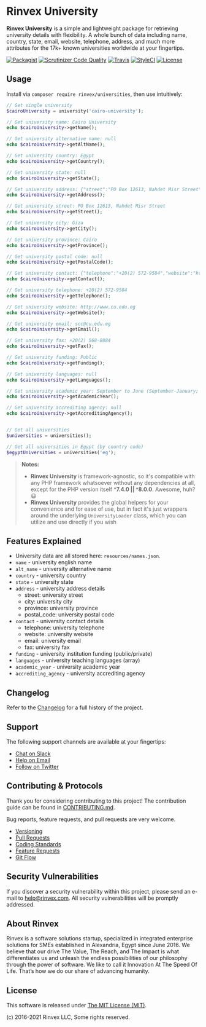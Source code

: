 # Rinvex University

**Rinvex University** is a simple and lightweight package for retrieving university details with flexibility. A whole bunch of data including name, country, state, email, website, telephone, address, and much more attributes for the 17k+ known universities worldwide at your fingertips.

[![Packagist](https://img.shields.io/packagist/v/rinvex/universities.svg?label=Packagist&style=flat-square)](https://packagist.org/packages/rinvex/universities)
[![Scrutinizer Code Quality](https://img.shields.io/scrutinizer/g/rinvex/universities.svg?label=Scrutinizer&style=flat-square)](https://scrutinizer-ci.com/g/rinvex/universities/)
[![Travis](https://img.shields.io/travis/rinvex/universities.svg?label=TravisCI&style=flat-square)](https://travis-ci.org/rinvex/universities)
[![StyleCI](https://styleci.io/repos/77772990/shield)](https://styleci.io/repos/77772990)
[![License](https://img.shields.io/packagist/l/rinvex/universities.svg?label=License&style=flat-square)](https://github.com/rinvex/universities/blob/develop/LICENSE)


## Usage

Install via `composer require rinvex/universities`, then use intuitively:

```php
// Get single university
$cairoUniversity = university('cairo-university');

// Get university name: Cairo University
echo $cairoUniversity->getName();

// Get university alternative name: null
echo $cairoUniversity->getAltName();

// Get university country: Egypt
echo $cairoUniversity->getCountry();

// Get university state: null
echo $cairoUniversity->getState();

// Get university address: {"street":"PO Box 12613, Nahdet Misr Street","city":"Giza","province":"Cairo","postal_code":null}
echo $cairoUniversity->getAddress();

// Get university street: PO Box 12613, Nahdet Misr Street
echo $cairoUniversity->getStreet();

// Get university city: Giza
echo $cairoUniversity->getCity();

// Get university province: Cairo
echo $cairoUniversity->getProvince();

// Get university postal code: null
echo $cairoUniversity->getPostalCode();

// Get university contact: {"telephone":"+20(2) 572-9584","website":"http:\/\/www.cu.edu.eg","email":"scc@cu.edu.eg","fax":"+20(2) 568-8884"}
echo $cairoUniversity->getContact();

// Get university telephone: +20(2) 572-9584
echo $cairoUniversity->getTelephone();

// Get university website: http://www.cu.edu.eg
echo $cairoUniversity->getWebsite();

// Get university email: scc@cu.edu.eg
echo $cairoUniversity->getEmail();

// Get university fax: +20(2) 568-8884
echo $cairoUniversity->getFax();

// Get university funding: Public
echo $cairoUniversity->getFunding();

// Get university languages: null
echo $cairoUniversity->getLanguages();

// Get university academic year: September to June (September-January; January-June)
echo $cairoUniversity->getAcademicYear();

// Get university accrediting agency: null
echo $cairoUniversity->getAccreditingAgency();


// Get all universities
$universities = universities();

// Get all universities in Egypt (by country code)
$egyptUniversities = universities('eg');
```

> **Notes:**
> - **Rinvex University** is framework-agnostic, so it's compatible with any PHP framework whatsoever without any dependencies at all, except for the PHP version itself **^7.4.0 || ^8.0.0**. Awesome, huh? :smiley:
> - **Rinvex University** provides the global helpers for your convenience and for ease of use, but in fact it's just wrappers around the underlying `UniversityLoader` class, which you can utilize and use directly if you wish


## Features Explained

- University data are all stored here: `resources/names.json`.
- `name` - university english name
- `alt_name` - university alternative name
- `country` - university country
- `state` - university state
- `address` - university address details
    - street: university street
    - city: university city
    - province: university province
    - postal_code: university postal code
- `contact` - university contact details
    - telephone: university telephone
    - website: university website
    - email: university email
    - fax: university fax
- `funding` - university institution funding (public/private)
- `languages` - university teaching languages (array)
- `academic_year` - university academic year
- `accrediting_agency` - university accrediting agency


## Changelog

Refer to the [Changelog](CHANGELOG.md) for a full history of the project.


## Support

The following support channels are available at your fingertips:

- [Chat on Slack](https://bit.ly/rinvex-slack)
- [Help on Email](mailto:help@rinvex.com)
- [Follow on Twitter](https://twitter.com/rinvex)


## Contributing & Protocols

Thank you for considering contributing to this project! The contribution guide can be found in [CONTRIBUTING.md](CONTRIBUTING.md).

Bug reports, feature requests, and pull requests are very welcome.

- [Versioning](CONTRIBUTING.md#versioning)
- [Pull Requests](CONTRIBUTING.md#pull-requests)
- [Coding Standards](CONTRIBUTING.md#coding-standards)
- [Feature Requests](CONTRIBUTING.md#feature-requests)
- [Git Flow](CONTRIBUTING.md#git-flow)


## Security Vulnerabilities

If you discover a security vulnerability within this project, please send an e-mail to [help@rinvex.com](help@rinvex.com). All security vulnerabilities will be promptly addressed.


## About Rinvex

Rinvex is a software solutions startup, specialized in integrated enterprise solutions for SMEs established in Alexandria, Egypt since June 2016. We believe that our drive The Value, The Reach, and The Impact is what differentiates us and unleash the endless possibilities of our philosophy through the power of software. We like to call it Innovation At The Speed Of Life. That’s how we do our share of advancing humanity.


## License

This software is released under [The MIT License (MIT)](LICENSE).

(c) 2016-2021 Rinvex LLC, Some rights reserved.
